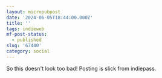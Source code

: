 ```yaml
---
layout: micropubpost
date: '2024-06-05T18:44:00.000Z'
title: ''
tags: indieweb
mf-post-status:
  - published
slug: '67440'
category: social
---
```

So this doesn&#39;t look too bad! Posting is slick from indiepass.
